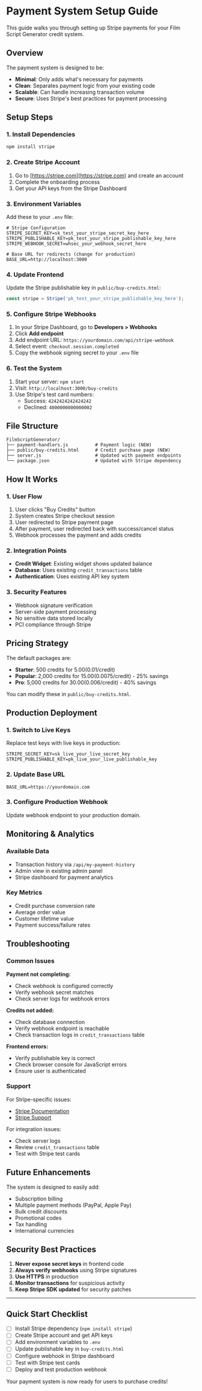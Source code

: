 # Payment System Setup Guide

This guide walks you through setting up Stripe payments for your Film Script Generator credit system.

## Overview

The payment system is designed to be:
- **Minimal**: Only adds what's necessary for payments
- **Clean**: Separates payment logic from your existing code  
- **Scalable**: Can handle increasing transaction volume
- **Secure**: Uses Stripe's best practices for payment processing

## Setup Steps

### 1. Install Dependencies

```bash
npm install stripe
```

### 2. Create Stripe Account

1. Go to [https://stripe.com](https://stripe.com) and create an account
2. Complete the onboarding process
3. Get your API keys from the Stripe Dashboard

### 3. Environment Variables

Add these to your `.env` file:

```env
# Stripe Configuration
STRIPE_SECRET_KEY=sk_test_your_stripe_secret_key_here
STRIPE_PUBLISHABLE_KEY=pk_test_your_stripe_publishable_key_here
STRIPE_WEBHOOK_SECRET=whsec_your_webhook_secret_here

# Base URL for redirects (change for production)
BASE_URL=http://localhost:3000
```

### 4. Update Frontend

Update the Stripe publishable key in `public/buy-credits.html`:

```javascript
const stripe = Stripe('pk_test_your_stripe_publishable_key_here');
```

### 5. Configure Stripe Webhooks

1. In your Stripe Dashboard, go to **Developers > Webhooks**
2. Click **Add endpoint**
3. Add endpoint URL: `https://yourdomain.com/api/stripe-webhook`
4. Select event: `checkout.session.completed`
5. Copy the webhook signing secret to your `.env` file

### 6. Test the System

1. Start your server: `npm start`
2. Visit: `http://localhost:3000/buy-credits`
3. Use Stripe's test card numbers:
   - Success: `4242424242424242`
   - Declined: `4000000000000002`

## File Structure

```
FilmScriptGenerator/
├── payment-handlers.js          # Payment logic (NEW)
├── public/buy-credits.html      # Credit purchase page (NEW)
├── server.js                    # Updated with payment endpoints
└── package.json                 # Updated with Stripe dependency
```

## How It Works

### 1. User Flow
1. User clicks "Buy Credits" button
2. System creates Stripe checkout session
3. User redirected to Stripe payment page
4. After payment, user redirected back with success/cancel status
5. Webhook processes the payment and adds credits

### 2. Integration Points
- **Credit Widget**: Existing widget shows updated balance
- **Database**: Uses existing `credit_transactions` table
- **Authentication**: Uses existing API key system

### 3. Security Features
- Webhook signature verification
- Server-side payment processing
- No sensitive data stored locally
- PCI compliance through Stripe

## Pricing Strategy

The default packages are:

- **Starter**: 500 credits for $5.00 ($0.01/credit)
- **Popular**: 2,000 credits for $15.00 ($0.0075/credit) - 25% savings
- **Pro**: 5,000 credits for $30.00 ($0.006/credit) - 40% savings

You can modify these in `public/buy-credits.html`.

## Production Deployment

### 1. Switch to Live Keys
Replace test keys with live keys in production:
```env
STRIPE_SECRET_KEY=sk_live_your_live_secret_key
STRIPE_PUBLISHABLE_KEY=pk_live_your_live_publishable_key
```

### 2. Update Base URL
```env
BASE_URL=https://yourdomain.com
```

### 3. Configure Production Webhook
Update webhook endpoint to your production domain.

## Monitoring & Analytics

### Available Data
- Transaction history via `/api/my-payment-history`
- Admin view in existing admin panel
- Stripe dashboard for payment analytics

### Key Metrics
- Credit purchase conversion rate
- Average order value
- Customer lifetime value
- Payment success/failure rates

## Troubleshooting

### Common Issues

**Payment not completing:**
- Check webhook is configured correctly
- Verify webhook secret matches
- Check server logs for webhook errors

**Credits not added:**
- Check database connection
- Verify webhook endpoint is reachable
- Check transaction logs in `credit_transactions` table

**Frontend errors:**
- Verify publishable key is correct
- Check browser console for JavaScript errors
- Ensure user is authenticated

### Support

For Stripe-specific issues:
- [Stripe Documentation](https://stripe.com/docs)
- [Stripe Support](https://support.stripe.com)

For integration issues:
- Check server logs
- Review `credit_transactions` table
- Test with Stripe test cards

## Future Enhancements

The system is designed to easily add:
- Subscription billing
- Multiple payment methods (PayPal, Apple Pay)
- Bulk credit discounts
- Promotional codes
- Tax handling
- International currencies

## Security Best Practices

1. **Never expose secret keys** in frontend code
2. **Always verify webhooks** using Stripe signatures  
3. **Use HTTPS** in production
4. **Monitor transactions** for suspicious activity
5. **Keep Stripe SDK updated** for security patches

---

## Quick Start Checklist

- [ ] Install Stripe dependency (`npm install stripe`)
- [ ] Create Stripe account and get API keys
- [ ] Add environment variables to `.env`
- [ ] Update publishable key in `buy-credits.html`
- [ ] Configure webhook in Stripe dashboard
- [ ] Test with Stripe test cards
- [ ] Deploy and test production webhook

Your payment system is now ready for users to purchase credits! 